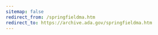 ```yaml
---
sitemap: false 
redirect_from: /springfieldma.htm 
redirect_to: https://archive.ada.gov/springfieldma.htm 
---
```

